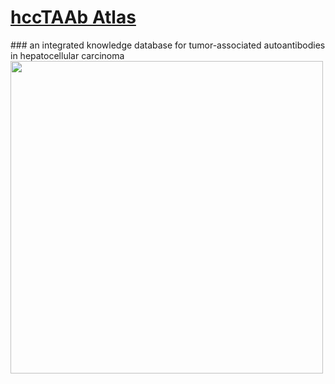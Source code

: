 <h1><a href="http://nscc.zzu.edu.cn/hccTAAb/">hccTAAb Atlas </a></h1>
### an integrated knowledge database for tumor-associated autoantibodies in hepatocellular carcinoma
<img src="https://github.com/tiandongli/hccTAAb/www/0_flow diagram.png" width="500">
